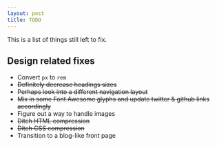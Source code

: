 ```yaml
---
layout: post
title: TODO
---
```


This is a list of things still left to fix.

## Design related fixes
* Convert `px` to `rem`
* ~~Definitely decrease headings sizes~~
* ~~Perhaps look into a different navigation layout~~
* ~~Mix in some Font Awesome glyphs and update twitter & github links accordingly~~
* Figure out a way to handle images
* ~~Ditch HTML compression~~
* ~~Ditch CSS compression~~
* Transition to a blog-like front page